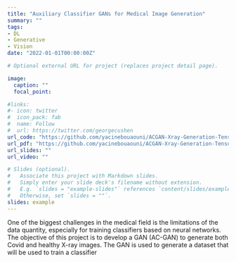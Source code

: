 ```yaml
---
title: "Auxiliary Classifier GANs for Medical Image Generation"
summary: ""
tags:
- DL
- Generative
- Vision
date: "2022-01-01T00:00:00Z"

# Optional external URL for project (replaces project detail page).

image:
  caption: ""
  focal_point:

#links:
#- icon: twitter
#  icon_pack: fab
#  name: Follow
#  url: https://twitter.com/georgecushen
url_code: "https://github.com/yacinebouaouni/ACGAN-Xray-Generation-Tensorflow"
url_pdf: "https://github.com/yacinebouaouni/ACGAN-Xray-Generation-Tensorflow/blob/master/reports/Report.pdf"
url_slides: ""
url_video: ""

# Slides (optional).
#   Associate this project with Markdown slides.
#   Simply enter your slide deck's filename without extension.
#   E.g. `slides = "example-slides"` references `content/slides/example-slides.md`.
#   Otherwise, set `slides = ""`.
slides: example
---
```

One of the biggest challenges in the medical field is the limitations of the data quantity, especially for training classifiers based on neural networks. The objective of this project is to develop a GAN (AC-GAN) to generate both Covid and healthy X-ray images. The GAN is used to generate a dataset that will be used to train a classifier